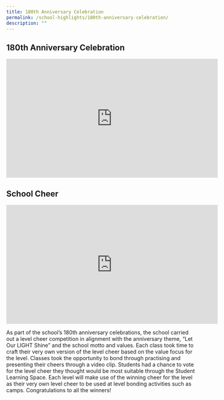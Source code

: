 ```yaml
---
title: 180th Anniversary Celebration
permalink: /school-highlights/180th-anniversary-celebration/
description: ""
---
```

180th Anniversary Celebration
-----------------------------

<iframe width="560" height="315" src="https://www.youtube.com/embed/GI7-Llx70iA" title="YouTube video player" frameborder="0" allow="accelerometer; autoplay; clipboard-write; encrypted-media; gyroscope; picture-in-picture; web-share" allowfullscreen></iframe>


School Cheer
------------

<iframe width="560" height="315" src="https://www.youtube.com/embed/CX_wS6L7VoU" title="YouTube video player" frameborder="0" allow="accelerometer; autoplay; clipboard-write; encrypted-media; gyroscope; picture-in-picture; web-share" allowfullscreen></iframe>

As part of the school’s 180th anniversary celebrations, the school carried out a level cheer competition in alignment with the anniversary theme, “Let Our LIGHT Shine” and the school motto and values. Each class took time to craft their very own version of the level cheer based on the value focus for the level. Classes took the opportunity to bond through practising and presenting their cheers through a video clip. Students had a chance to vote for the level cheer they thought would be most suitable through the Student Learning Space. Each level will make use of the winning cheer for the level as their very own level cheer to be used at level bonding activities such as camps. Congratulations to all the winners!   